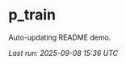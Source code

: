 # p_train

Auto-updating README demo.

<!--START_SECTION:status-->
_Last run: 2025-09-08 15:36 UTC_
<!--END_SECTION:status-->










































































































































































































































































































































































































